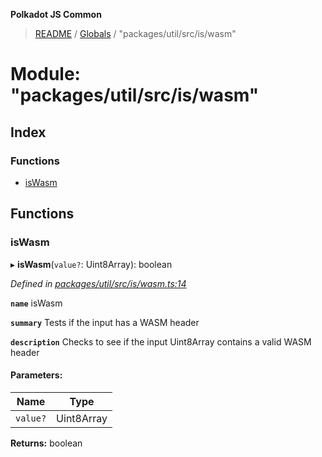 **Polkadot JS Common**

> [README](../README.md) / [Globals](../globals.md) / "packages/util/src/is/wasm"

# Module: "packages/util/src/is/wasm"

## Index

### Functions

* [isWasm](_packages_util_src_is_wasm_.md#iswasm)

## Functions

### isWasm

▸ **isWasm**(`value?`: Uint8Array): boolean

*Defined in [packages/util/src/is/wasm.ts:14](https://github.com/polkadot-js/common/blob/975103fd/packages/util/src/is/wasm.ts#L14)*

**`name`** isWasm

**`summary`** Tests if the input has a WASM header

**`description`** 
Checks to see if the input Uint8Array contains a valid WASM header

#### Parameters:

Name | Type |
------ | ------ |
`value?` | Uint8Array |

**Returns:** boolean
